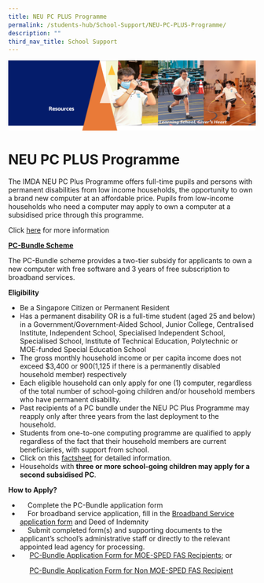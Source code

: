 ```yaml
---
title: NEU PC PLUS Programme
permalink: /students-hub/School-Support/NEU-PC-PLUS-Programme/
description: ""
third_nav_title: School Support
---
```

![](/images/Resourcesheader2.png)

NEU PC PLUS Programme
=====================

The IMDA NEU PC Plus Programme offers full-time pupils and persons with permanent disabilities from low income households, the opportunity to own a brand new computer at an affordable price. Pupils from low-income households who need a computer may apply to own a computer at a subsidised price through this programme.

  

Click [here](/files/3B-2019-Connect-T2-Parents-Tipsheet-Pri.pdf) for more information


<u><b>PC-Bundle Scheme</b></u>

The PC-Bundle scheme provides a two-tier subsidy for applicants to own a new computer with free software and 3 years of free subscription to broadband services.

<b>Eligibility</b>

*   Be a Singapore Citizen or Permanent Resident
*   Has a permanent disability OR is a full-time student (aged 25 and below) in a Government/Government-Aided School, Junior College, Centralised Institute, Independent School, Specialised Independent School, Specialised School, Institute of Technical Education, Polytechnic or MOE-funded Special Education School
*   The gross monthly household income or per capita income does not exceed $3,400 or $900 ($1,125 if there is a permanently disabled household member) respectively
*   Each eligible household can only apply for one (1) computer, regardless of the total number of school-going children and/or household members who have permanent disability.
*   Past recipients of a PC bundle under the NEU PC Plus Programme may reapply only after three years from the last deployment to the household.
*   Students from one-to-one computing programme are qualified to apply regardless of the fact that their household members are current beneficiaries, with support from school.
*   Click on this [factsheet](/files/NEU%20PC%20Plus-Factsheet.pdf) for detailed information.
*   Households with <b>three or more school-going children may apply for a second subsidised PC</b>.


<b>How to Apply?</b>

*       Complete the PC-Bundle application form
*       For broadband service application, fill in the [Broadband Service application form](https://zhangdepri-moe-edu-sg-admin.cwp.sg/qql/slot/u180/Students%20Hub/School%20Support/NEU%20PC%20PLUS%20Programme/NEU_PC_Plus_IMDA%20FBB_service_application_form9%20Apr2020.pdf) and Deed of Indemnity
*       Submit completed form(s) and supporting documents to the applicant’s school’s administrative staff or directly to the relevant appointed lead agency for processing.
*        [PC-Bundle Application Form for MOE-SPED FAS Recipients](https://zhangdepri-moe-edu-sg-admin.cwp.sg/qql/slot/u180/Students%20Hub/School%20Support/NEU%20PC%20PLUS%20Programme/NPP%20Application%20Form%20v5.4%201Jun21%20for%20MOE-SPED%20FAS.pdf); or

           [PC-Bundle Application Form for Non MOE-SPED FAS Recipient](https://zhangdepri-moe-edu-sg-admin.cwp.sg/qql/slot/u180/Students%20Hub/School%20Support/NEU%20PC%20PLUS%20Programme/NPP%20Application%20Form%20v12.4%201Jun21%20for%20NON%20MOE-SPED%20FAS.pdf)